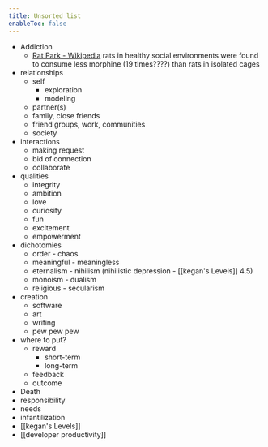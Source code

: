 ```yaml
---
title: Unsorted list
enableToc: false
---
```

- Addiction
	- [Rat Park - Wikipedia](https://en.wikipedia.org/wiki/Rat_Park) rats in healthy social environments were found to consume less morphine (19 times????) than rats in isolated cages
- relationships
	- self
		- exploration
		- modeling
	- partner(s)
	- family, close friends
	- friend groups, work, communities
	- society
- interactions
	- making request
	- bid of connection
	- collaborate
- qualities
	- integrity
	- ambition
	- love
	- curiosity
	- fun
	- excitement
	- empowerment
- dichotomies
	- order - chaos
	- meaningful - meaningless
	- eternalism - nihilism (nihilistic depression - [[kegan's Levels]] 4.5)
	- monoism - dualism
	- religious - secularism
- creation
	- software
	- art
	- writing
	- pew pew pew
- where to put?
	- reward
		- short-term
		- long-term
	- feedback
	- outcome
- Death
- responsibility
- needs
- infantilization
- [[kegan's Levels]]
- [[developer productivity]]
